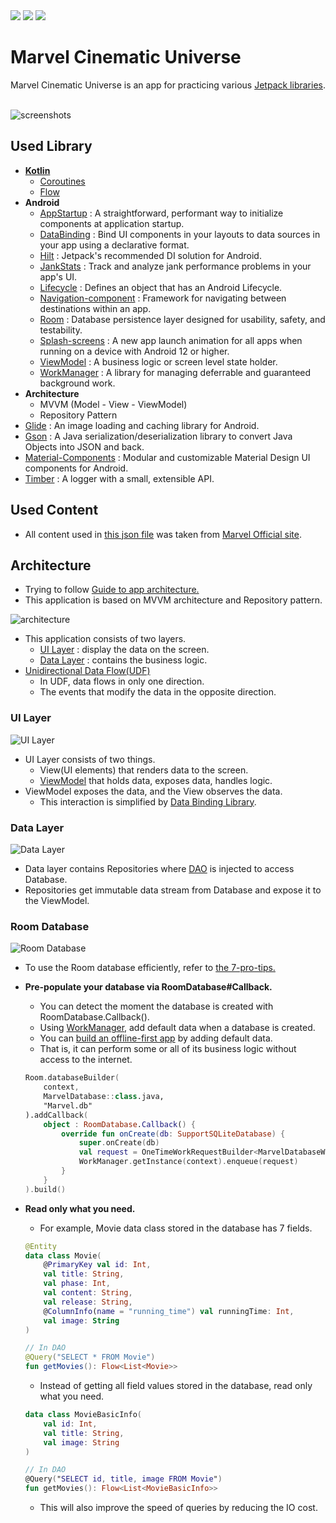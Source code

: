 <div>
<img src="https://img.shields.io/badge/Android-3DDC84?style=flat&logo=Android&logoColor=white" />
<img src="https://img.shields.io/badge/Kotlin-7F52FF?style=flat&logo=Kotlin&logoColor=white" />
<img src="https://img.shields.io/badge/writer-kym1924-yellow?&style=flat&logo=Android"/>
</div>

# Marvel Cinematic Universe
Marvel Cinematic Universe is an app for practicing various [Jetpack libraries](https://developer.android.com/jetpack).
<br>
<br>

![screenshots](./images/screenshots.png)
<br>

## Used Library
- **[Kotlin](https://kotlinlang.org/)**
  - [Coroutines](https://kotlinlang.org/docs/coroutines-guide.html)
  - [Flow](https://kotlinlang.org/docs/flow.html)
- **Android**
  - [AppStartup](https://developer.android.com/topic/libraries/app-startup) : A straightforward, performant way to initialize components at application startup.
  - [DataBinding](https://developer.android.com/topic/libraries/data-binding) : Bind UI components in your layouts to data sources in your app using a declarative format.
  - [Hilt](https://developer.android.com/training/dependency-injection/hilt-android) : Jetpack's recommended DI solution for Android.
  - [JankStats](https://developer.android.com/topic/performance/jankstats) : Track and analyze jank performance problems in your app's UI.
  - [Lifecycle](https://developer.android.com/reference/androidx/lifecycle/Lifecycle) : Defines an object that has an Android Lifecycle.
  - [Navigation-component](https://developer.android.com/guide/navigation) : Framework for navigating between destinations within an app.
  - [Room](https://developer.android.com/training/data-storage/room) : Database persistence layer designed for usability, safety, and testability.
  - [Splash-screens](https://developer.android.com/develop/ui/views/launch/splash-screen) : A new app launch animation for all apps when running on a device with Android 12 or higher.
  - [ViewModel](https://developer.android.com/topic/libraries/architecture/viewmodel) : A business logic or screen level state holder.
  - [WorkManager](https://developer.android.com/reference/androidx/work/WorkManager) : A library for managing deferrable and guaranteed background work.
- **Architecture**
  - MVVM (Model - View - ViewModel)
  - Repository Pattern
- [Glide](https://github.com/bumptech/glide) : An image loading and caching library for Android.
- [Gson](https://github.com/google/gson) : A Java serialization/deserialization library to convert Java Objects into JSON and back.
- [Material-Components](https://github.com/material-components/material-components-android) : Modular and customizable Material Design UI components for Android.
- [Timber](https://github.com/JakeWharton/timber) : A logger with a small, extensible API.

## Used Content
- All content used in [this json file](https://github.com/kym1924/marvel/blob/master/app/src/main/assets/marvel.json) was taken from [Marvel Official site](https://www.marvel.com/).

## Architecture
- Trying to follow [Guide to app architecture.](https://developer.android.com/topic/architecture)
- This application is based on MVVM architecture and Repository pattern.

![architecture](./images/architecture.png)

- This application consists of two layers.
  - [UI Layer](https://developer.android.com/topic/architecture#ui-layer) : display the data on the screen.
  - [Data Layer](https://developer.android.com/topic/architecture#data-layer) : contains the business logic.
- [Unidirectional Data Flow(UDF)](https://developer.android.com/topic/architecture#unidirectional-data-flow)
  - In UDF, data flows in only one direction.
  - The events that modify the data in the opposite direction.

### UI Layer
![UI Layer](./images/ui_layer.png)
- UI Layer consists of two things.
  - View(UI elements) that renders data to the screen.
  - [ViewModel](https://developer.android.com/topic/libraries/architecture/viewmodel) that holds data, exposes data, handles logic.
- ViewModel exposes the data, and the View observes the data.
  - This interaction is simplified by [Data Binding Library](https://developer.android.com/topic/libraries/data-binding).

### Data Layer
![Data Layer](./images/data_layer.png)
- Data layer contains Repositories where [DAO](https://developer.android.com/training/data-storage/room/accessing-data) is injected to access Database.
- Repositories get immutable data stream from Database and expose it to the ViewModel.

### Room Database
![Room Database](./images/database.png)

- To use the Room database efficiently, refer to [the 7-pro-tips.](https://medium.com/androiddevelopers/7-pro-tips-for-room-fbadea4bfbd1)
- **Pre-populate your database via RoomDatabase#Callback.**
  - You can detect the moment the database is created with RoomDatabase.Callback().
  - Using [WorkManager](https://github.com/kym1924/marvel/blob/master/app/src/main/java/com/kimym/marvel/worker/MarvelDatabaseWorker.kt), add default data when a database is created.
  - You can [build an offline-first app](https://developer.android.com/topic/architecture/data-layer/offline-first) by adding default data.
  - That is, it can perform some or all of its business logic without access to the internet.
  
  ```kotlin
  Room.databaseBuilder(
      context,
      MarvelDatabase::class.java,
      "Marvel.db"
  ).addCallback(
      object : RoomDatabase.Callback() {
          override fun onCreate(db: SupportSQLiteDatabase) {
              super.onCreate(db)
              val request = OneTimeWorkRequestBuilder<MarvelDatabaseWorker>().build()
              WorkManager.getInstance(context).enqueue(request)
          }
      }
  ).build()
  ```

- **Read only what you need.**
  - For example, Movie data class stored in the database has 7 fields.
  
  ```kotlin
  @Entity
  data class Movie(
      @PrimaryKey val id: Int,
      val title: String,
      val phase: Int,
      val content: String,
      val release: String,
      @ColumnInfo(name = "running_time") val runningTime: Int,
      val image: String
  )

  // In DAO
  @Query("SELECT * FROM Movie")
  fun getMovies(): Flow<List<Movie>>
  ```
  
  - Instead of getting all field values stored in the database, read only what you need.
  
  ```kotlin
  data class MovieBasicInfo(
      val id: Int,
      val title: String,
      val image: String
  )

  // In DAO
  @Query("SELECT id, title, image FROM Movie")
  fun getMovies(): Flow<List<MovieBasicInfo>>
  ```
  
  - This will also improve the speed of queries by reducing the IO cost.
